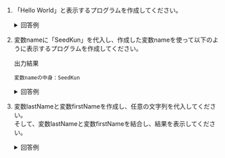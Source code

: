 1. 「Hello World」と表示するプログラムを作成してください。

	<details><summary>回答例</summary><div>
		
	```
	print("Hello World")
	```
		
	</div></details>
	

2. 変数nameに「SeedKun」を代入し、作成した変数nameを使って以下のように表示するプログラムを作成してください。

	出力結果
		
	```
	変数nameの中身：SeedKun
	```
		
	<details><summary>回答例</summary><div>
		
	```
	var name = "SeedKun"
	print("変数nameの中身：\(name)")
	```
		
	</div></details>
	
3. 変数lastNameと変数firstNameを作成し、任意の文字列を代入してください。  
そして、変数lastNameと変数firstNameを結合し、結果を表示してください。

	<details><summary>回答例</summary><div>
		
	```
	var lastName = "山田"
	var firstName = "太郎"
	print(lastName + firstName)
	```
		
	</div></details>